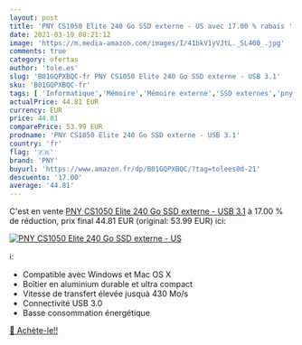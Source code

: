 ```yaml
---
layout: post
title: 'PNY CS1050 Elite 240 Go SSD externe - US avec 17.00 % rabais '
date: 2021-03-19 08:21:12
image: 'https://m.media-amazon.com/images/I/41bkV1yVJtL._SL400_.jpg'
comments: true
category: ofertas
author: 'tole.es'
slug: 'B01GQPXBQC-fr PNY CS1050 Elite 240 Go SSD externe - USB 3.1'
sku: 'B01GQPXBQC-fr'
tags: [ 'Informatique','Mémoire','Mémoire externe','SSD externes','pny', ]
actualPrice: 44.81 EUR
currency: EUR
price: 44.81
comparePrice: 53.99 EUR
prodname: 'PNY CS1050 Elite 240 Go SSD externe - USB 3.1'
country: 'fr'
flag: '🇫🇷'
brand: 'PNY'
buyurl: 'https://www.amazon.fr/dp/B01GQPXBQC/?tag=tolees0d-21'
descuento: '17.00'
average: '44.81'
---
```


C'est en vente [PNY CS1050 Elite 240 Go SSD externe - USB 3.1](https://www.amazon.fr/dp/B01GQPXBQC/?tag=tolees0d-21)  à  17.00 % de réduction, prix final  44.81 EUR (original: 53.99 EUR) ici:

[![PNY CS1050 Elite 240 Go SSD externe - US](https://m.media-amazon.com/images/I/41bkV1yVJtL._SL400_.jpg)](https://www.amazon.fr/dp/B01GQPXBQC/?tag=tolees0d-21)

ℹ️:

- Compatible avec Windows et Mac OS X
- Boîtier en aluminium durable et ultra compact
- Vitesse de transfert élevée jusquà 430 Mo/s
- Connectivité USB 3.0
- Basse consommation énergétique

[🛒 Achète-le!!](https://www.amazon.fr/dp/B01GQPXBQC/?tag=tolees0d-21)
